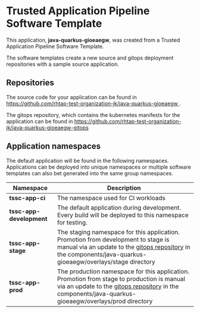 # Trusted Application Pipeline Software Template

This application, **java-quarkus-gioeaegw**, was created from a Trusted Application Pipeline Software Template.

The software templates create a new source and gitops deployment repositories with a sample source application. 

## Repositories

The source code for your application can be found in [https://github.com/rhtap-test-organization-jk/java-quarkus-gioeaegw ](https://github.com/rhtap-test-organization-jk/java-quarkus-gioeaegw ).
 
The gitops repository, which contains the kubernetes manifests for the application can be found in 
[https://github.com/rhtap-test-organization-jk/java-quarkus-gioeaegw-gitops ](https://github.com/rhtap-test-organization-jk/java-quarkus-gioeaegw-gitops ) 

## Application namespaces 

The default application will be found in the following namespaces. Applications can be deployed into unique namespaces or multiple software templates can also bet generated into the same group namespaces.  

|  Namespace   |  Description   |  
| -------- | -------- |
| **tssc-app-ci** | The namespace used for CI workloads |
| **tssc-app-development** | The default application during development. Every build will be deployed to this namespace for testing. |
| **tssc-app-stage** | The staging namespace for this application. Promotion from development to stage is manual via an update to the [gitops repository](https://github.com/rhtap-test-organization-jk/java-quarkus-gioeaegw-gitops ) in the components/java-quarkus-gioeaegw/overlays/stage directory |
| **tssc-app-prod** | The production namespace for this application. Promotion from stage to production is manual via an update to the [gitops repository](https://github.com/rhtap-test-organization-jk/java-quarkus-gioeaegw-gitops ) in the components/java-quarkus-gioeaegw/overlays/prod directory |